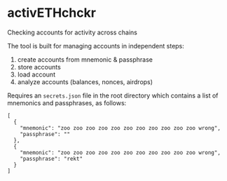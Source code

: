 # activETHchckr
Checking accounts for activity across chains

The tool is built for managing accounts in independent steps:
1. create accounts from mnemonic & passphrase
2. store accounts
3. load account
4. analyze accounts (balances, nonces, airdrops)

Requires an `secrets.json` file in the root directory which contains a list of mnemonics and passphrases, as follows:
```
[
  {
    "mnemonic": "zoo zoo zoo zoo zoo zoo zoo zoo zoo zoo zoo wrong",
    "passphrase": ""
  },
  {
    "mnemonic": "zoo zoo zoo zoo zoo zoo zoo zoo zoo zoo zoo wrong",
    "passphrase": "rekt"
  }
]
```
